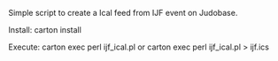 Simple script to create a Ical feed from IJF event on Judobase.

Install:
carton install

Execute:
carton exec perl ijf_ical.pl
or
carton exec perl ijf_ical.pl > ijf.ics


